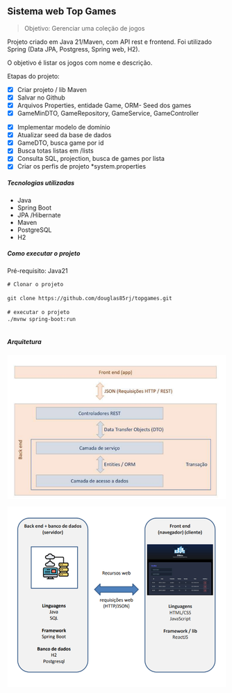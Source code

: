 ## Sistema web Top Games

> Objetivo: Gerenciar uma coleçäo de jogos

Projeto criado em Java 21/Maven, com API rest e frontend. Foi utilizado Spring (Data JPA, Postgress, Spring web, H2).

O objetivo é listar os jogos com nome e descrição.

Etapas do projeto:

* [X] Criar projeto / lib Maven
* [X] Salvar no Github
* [X] Arquivos Properties, entidade Game, ORM- Seed dos games
* [X] GameMinDTO, GameRepository,
  GameService, GameController

- [X] Implementar modelo de domínio
- [X] Atualizar seed da base de dados
- [X] GameDTO, busca game por id
- [X] Busca totas listas em /lists
- [X] Consulta SQL, projection, busca de games
  por lista
- [X] Criar os perfis de projeto *system.properties

##### Tecnologias utilizadas

* Java
* Spring Boot
* JPA /Hibernate
* Maven
* PostgreSQL
* H2

##### Como executar o projeto

Pré-requisito: Java21

```
# Clonar o projeto 

git clone https://github.com/douglas85rj/topgames.git

# executar o projeto
./mvnw spring-boot:run


```

##### Arquitetura

![1737593779152](image/README/1737593779152.png)

![1737635045920](image/README/1737635045920.png)
